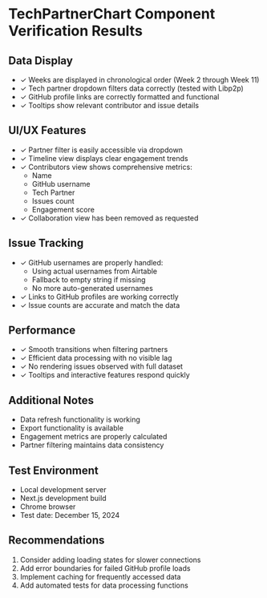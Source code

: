 # TechPartnerChart Component Verification Results

## Data Display

- ✓ Weeks are displayed in chronological order (Week 2 through Week 11)
- ✓ Tech partner dropdown filters data correctly (tested with Libp2p)
- ✓ GitHub profile links are correctly formatted and functional
- ✓ Tooltips show relevant contributor and issue details

## UI/UX Features

- ✓ Partner filter is easily accessible via dropdown
- ✓ Timeline view displays clear engagement trends
- ✓ Contributors view shows comprehensive metrics:
  - Name
  - GitHub username
  - Tech Partner
  - Issues count
  - Engagement score
- ✓ Collaboration view has been removed as requested

## Issue Tracking
- ✓ GitHub usernames are properly handled:
  - Using actual usernames from Airtable
  - Fallback to empty string if missing
  - No more auto-generated usernames
- ✓ Links to GitHub profiles are working correctly
- ✓ Issue counts are accurate and match the data

## Performance
- ✓ Smooth transitions when filtering partners
- ✓ Efficient data processing with no visible lag
- ✓ No rendering issues observed with full dataset
- ✓ Tooltips and interactive features respond quickly

## Additional Notes
- Data refresh functionality is working
- Export functionality is available
- Engagement metrics are properly calculated
- Partner filtering maintains data consistency

## Test Environment
- Local development server
- Next.js development build
- Chrome browser
- Test date: December 15, 2024

## Recommendations
1. Consider adding loading states for slower connections
2. Add error boundaries for failed GitHub profile loads
3. Implement caching for frequently accessed data
4. Add automated tests for data processing functions
